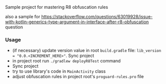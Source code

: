 Sample project for mastering R8 obfuscation rules

also a sample for https://stackoverflow.com/questions/63019928/issue-with-kotlin-generics-type-argument-in-interface-after-r8-obfuscation question

### Usage

* (if necessary) update version value in root `build.gradle` file: `lib_version = "0.0.<INCREMENT_HERE>"`. Sync project
* in project root run `./gradlew deployR8Test` command
* Sync project
* try to use library's code in `MainActivity` class
* adjust obfuscation rules in project root's `proguard-rules.pro` file